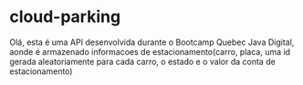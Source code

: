 # cloud-parking

Olá, esta é uma API desenvolvida durante o Bootcamp Quebec Java Digital, aonde é armazenado informacoes de estacionamento(carro, placa, uma id gerada aleatoriamente para cada carro, o estado e o valor da conta de estacionamento)